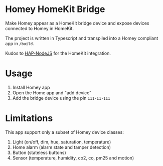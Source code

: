 # Homey HomeKit Bridge

Make Homey appear as a HomeKit bridge device and expose devices connected to Homey in HomeKit. 

The project is written in Typescript and transpiled into a Homey compliant app in `/build`.

Kudos to [HAP-NodeJS](https://github.com/homebridge/HAP-NodeJS) for the HomeKit integration.

# Usage

1. Install Homey app
2. Open the Home app and "add device"
3. Add the bridge device using the pin `111-11-111`

# Limitations

This app support only a subset of Homey device classes:
1. Light (on/off, dim, hue, saturation, temperature)
2. Home alarm (alarm state and tamper detection)
3. Button (stateless buttons)
4. Sensor (temperature, humidity, co2, co, pm25 and motion)
